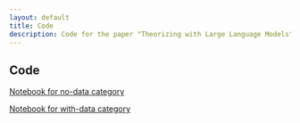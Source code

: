 ```yaml
---
layout: default
title: Code
description: Code for the paper "Theorizing with Large Language Models".
---
```


## Code


[Notebook for no-data category](https://github.com/arulmabr/theorizing_with_llms/blob/main/notebooks/streetlight_no-data.ipynb)


[Notebook for with-data category](https://github.com/arulmabr/theorizing_with_llms/blob/main/notebooks/streetlight_with-data.ipynb)
